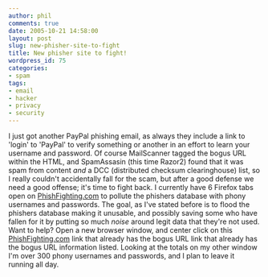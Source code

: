 ```yaml
---
author: phil
comments: true
date: 2005-10-21 14:58:00
layout: post
slug: new-phisher-site-to-fight
title: New phisher site to fight!
wordpress_id: 75
categories:
- spam
tags:
- email
- hacker
- privacy
- security
---
```


I just got another PayPal phishing email, as always they include a link to 'login' to 'PayPal' to verify something or another in an effort to learn your username and password. Of course MailScanner tagged the bogus URL within the HTML, and SpamAssasin (this time Razor2) found that it was spam from content *and* a DCC (distributed checksum clearinghouse) list, so I really couldn't accidentally fall for the scam, but after a good defense we need a good offense; it's time to fight back.  I currently have 6 Firefox tabs open on [PhishFighting.com](http://phishfighting.com) to pollute the phishers database with phony usernames and passwords. The goal, as I've stated before is to flood the phishers database making it unusable, and possibly saving some who have fallen for it by putting so much *noise* around legit data that they're not used. Want to help? Open a new browser window, and center click on this [PhishFighting.com](http://www.phishfighting.com/Fighting.aspx?phType=Paypal&phURL=http%3A%2F%2F81.215.118.166%2Fverify%2Flogin.htm&Submit1=Go) link that already has the bogus URL  link that already has the bogus URL information listed. Looking at the totals on my other window I'm over 300 phony usernames and passwords, and I plan to leave it running all day.
